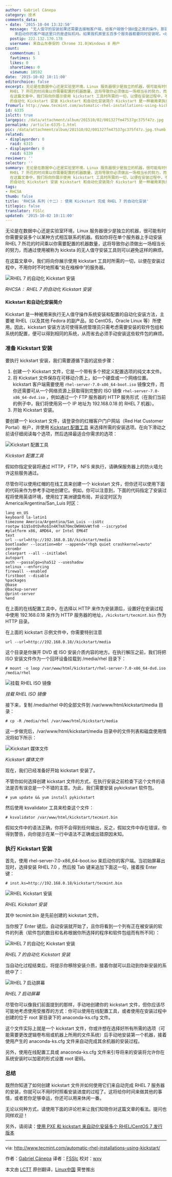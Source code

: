 ```yaml
---
author: Gabriel Cánepa
category: 技术
comments_data:
- date: '2015-10-04 13:32:50'
  message: "无人值守的安装如果还需要去接触客户端，给客户端做个插U盘之类的操作，那就不叫无人值守了。使用 rhel-server-7.0-x86_64-boot.iso
    来启动你的客户端这里只的是虚拟机吗。如果我机房里五百多个服务器都要同时安装呢。<br />\r\n小编能否再续一篇。"
  postip: 222.132.170.178
  username: 来自山东泰安的 Chrome 31.0|Windows 8 用户
count:
  commentnum: 1
  favtimes: 5
  likes: 0
  sharetimes: 0
  viewnum: 10592
date: '2015-10-02 10:11:00'
editorchoice: false
excerpt: 无论是在数据中心还是实验室环境，Linux 服务器很少是独立的机器，很可能有时你需要安装多个以某种方式相互联系的机器。假如你将在单个服务器上手动安装
  RHEL 7 所花的时间乘以你需要配置的机器数量，这将导致你必须做出一场相当长的努力，而通过使用被称为 kicksta 的无人值守安装工具则可以避免这样的麻烦。
  在这篇文章中，我们将向你展示使用 kickstart 工具时所需的一切，以便在安装过程中，不用你时不时地照看处在襁褓中的服务器。  RHCSA： RHEL 7
  的自动化 Kickstart 安装 Kickstart 和自动化安装简介 Kickstart 是一种被用来执行
fromurl: http://www.tecmint.com/automatic-rhel-installations-using-kickstart/
id: 6335
islctt: true
largepic: /data/attachment/album/201510/02/001327fm47537gc375f47z.jpg
permalink: /article-6335-1.html
pic: /data/attachment/album/201510/02/001327fm47537gc375f47z.jpg.thumb.jpg
related:
- displayorder: 0
  raid: 6315
- displayorder: 0
  raid: 6339
reviewer: ''
selector: ''
summary: 无论是在数据中心还是实验室环境，Linux 服务器很少是独立的机器，很可能有时你需要安装多个以某种方式相互联系的机器。假如你将在单个服务器上手动安装
  RHEL 7 所花的时间乘以你需要配置的机器数量，这将导致你必须做出一场相当长的努力，而通过使用被称为 kicksta 的无人值守安装工具则可以避免这样的麻烦。
  在这篇文章中，我们将向你展示使用 kickstart 工具时所需的一切，以便在安装过程中，不用你时不时地照看处在襁褓中的服务器。  RHCSA： RHEL 7
  的自动化 Kickstart 安装 Kickstart 和自动化安装简介 Kickstart 是一种被用来执行
tags:
- RHCSA
thumb: false
title: 'RHCSA 系列（十二）: 使用 Kickstart 完成 RHEL 7 的自动化安装'
titlepic: false
translator: FSSlc
updated: '2015-10-02 10:11:00'
---
```


无论是在数据中心还是实验室环境，Linux 服务器很少是独立的机器，很可能有时你需要安装多个以某种方式相互联系的机器。假如你将在单个服务器上手动安装 RHEL 7 所花的时间乘以你需要配置的机器数量，这将导致你必须做出一场相当长的努力，而通过使用被称为 kicksta 的无人值守安装工具则可以避免这样的麻烦。


在这篇文章中，我们将向你展示使用 kickstart 工具时所需的一切，以便在安装过程中，不用你时不时地照看“处在襁褓中”的服务器。


![RHEL 7 的自动化 Kickstart 安装](/data/attachment/album/201510/02/001327fm47537gc375f47z.jpg)


*RHCSA： RHEL 7 的自动化 Kickstart 安装*


#### Kickstart 和自动化安装简介


Kickstart 是一种被用来执行无人值守操作系统安装和配置的自动化安装方法，主要被 RHEL（以及其他 Fedora 的副产品，如 CentOS，Oracle Linux 等）所使用。因此，kickstart 安装方法可使得系统管理员只需考虑需要安装的软件包组和系统的配置，便可以得到相同的系统，从而省去必须手动安装这些软件包的麻烦。


### 准备 Kickstart 安装


要执行 kickstart 安装，我们需要遵循下面的这些步骤：


1. 创建一个 Kickstart 文件，它是一个带有多个预定义配置选项的纯文本文件。
2. 将 Kickstart 文件保存在可移动介质上，如一个硬盘或一个网络位置。kickstart 客户端需要使用 `rhel-server-7.0-x86_64-boot.iso` 镜像文件，而你还需要可从一个网络资源上获取得到完整的 ISO 镜像 `rhel-server-7.0-x86_64-dvd.iso` ，例如通过一个 FTP 服务器的 HTTP 服务形式（在我们当前的例子中，我们将使用另一个 IP 地址为 192.168.0.18 的 RHEL 7 机器）。
3. 开始 Kickstart 安装。


要创建一个 kickstart 文件，请登录你的红帽客户门户网站（Red Hat Customer Portal）帐户，并使用 [Kickstart 配置工具](https://access.redhat.com/labs/kickstartconfig/) 来选择所需的安装选项。在向下滑动之前请仔细阅读每个选项，然后选择最适合你需求的选项：


![Kickstart 配置工具](/data/attachment/album/201510/02/001329qrjfjrrbe6kbysyh.png)


*Kickstart 配置工具*


假如你指定安装将通过 HTTP，FTP，NFS 来执行，请确保服务器上的防火墙允许这些服务通过。


尽管你可以使用红帽的在线工具来创建一个 kickstart 文件，但你还可以使用下面的代码来作为参考手动地创建它。例如，你可以注意到，下面的代码指定了安装过程将使用英语环境，使用拉丁美洲键盘布局，并设定时区为 America/Argentina/San\_Luis 时区：



```
lang en_US
keyboard la-latin1
timezone America/Argentina/San_Luis --isUtc
rootpw $1$5sOtDvRo$In4KTmX7OmcOW9HUvWtfn0 --iscrypted
#platform x86, AMD64, or Intel EM64T
text
url --url=http://192.168.0.18//kickstart/media
bootloader --location=mbr --append="rhgb quiet crashkernel=auto"
zerombr
clearpart --all --initlabel
autopart
auth --passalgo=sha512 --useshadow
selinux --enforcing
firewall --enabled
firstboot --disable
%packages
@base
@backup-server
@print-server
%end

```

在上面的在线配置工具中，在选择以 HTTP 来作为安装源后，设置好在安装过程中使用 192.168.0.18 来作为 HTTP 服务器的地址，`/kickstart/tecmint.bin` 作为 HTTP 目录。


在上面的 kickstart 示例文件中，你需要特别注意



```
url --url=http://192.168.0.18//kickstart/media

```

这个目录是你展开 DVD 或 ISO 安装介质内容的地方。在执行解压之前，我们将把 ISO 安装文件作为一个回环设备挂载到 /media/rhel 目录下：



```
# mount -o loop /var/www/html/kickstart/rhel-server-7.0-x86_64-dvd.iso /media/rhel

```

![挂载 RHEL ISO 镜像](/data/attachment/album/201510/02/001331ammm433omze73met.png)


*挂载 RHEL ISO 镜像*


接下来，复制 /media/rhel 中的全部文件到 /var/www/html/kickstart/media 目录：



```
# cp -R /media/rhel /var/www/html/kickstart/media

```

这一步做完后，/var/www/html/kickstart/media 目录中的文件列表和磁盘使用情况将如下所示：


![Kickstart 媒体文件](/data/attachment/album/201510/02/001332r9m1m39svs423181.png)


*Kickstart 媒体文件*


现在，我们已经准备好开始 kickstart 安装了。


不管你如何选择创建 kickstart 文件的方式，在执行安装之前检查下这个文件的语法是否有误总是一个不错的主意。为此，我们需要安装 pykickstart 软件包。



```
# yum update && yum install pykickstart

```

然后使用 ksvalidator 工具来检查这个文件：



```
# ksvalidator /var/www/html/kickstart/tecmint.bin

```

假如文件中的语法正确，你将不会得到任何输出，反之，假如文件中存在错误，你得到警告，向你提示在某一行中语法不正确或出错原因未知。


### 执行 Kickstart 安装


首先，使用 rhel-server-7.0-x86\_64-boot.iso 来启动你的客户端。当初始屏幕出现时，选择安装 RHEL 7.0 ，然后按 Tab 键来追加下面这一句，接着按 Enter 键：



```
# inst.ks=http://192.168.0.18/kickstart/tecmint.bin

```

![RHEL Kickstart 安装](/data/attachment/album/201510/02/001333auy0duuou44udy88.png)


*RHEL Kickstart 安装*


其中 tecmint.bin 是先前创建的 kickstart 文件。


当你按了 Enter 键后，自动安装就开始了，且你将看到一个列有正在被安装的软件的列表（软件包的数目和名称根据你所选择的程序和软件包组而有所不同）：


![RHEL 7 的自动化 Kickstart 安装](/data/attachment/album/201510/02/001334mfj9fxmoqoog7ooq.png)


*RHEL 7 的自动化 Kickstart 安装*


当自动化过程结束后，将提示你移除安装介质，接着你就可以启动到你新安装的系统中了：


![RHEL 7 启动屏幕](/data/attachment/album/201510/02/001334ogdvxon8vm7s7hss.png)


*RHEL 7 启动屏幕*


尽管你可以像我们前面提到的那样，手动地创建你的 kickstart 文件，但你应该尽可能地考虑使用受推荐的方式：你可以使用在线配置工具，或者使用在安装过程中创建的位于 root 家目录下的 anaconda-ks.cfg 文件。


这个文件实际上就是一个 kickstart 文件，你或许想在选择好所有所需的选项（可能需要更改逻辑卷布局或机器上所用的文件系统）后手动地安装第一个机器，接着使用产生的 anaconda-ks.cfg 文件来自动完成其余机器的安装过程。


另外，使用在线配置工具或 anaconda-ks.cfg 文件来引导将来的安装将允许你在系统安装时以加密的形式设置 root 密码。


### 总结


既然你知道了如何创建 kickstart 文件并如何使用它们来自动完成 RHEL 7 服务器的安装，你就可以不用时时照看安装进度的过程了。这将给你时间来做其他的事情，或者若你足够幸运，你还可以用来休闲一番。


无论以何种方式，请使用下面的评论栏来让我们知晓你对这篇文章的看法。提问也同样欢迎！


另外，请阅读：[使用 PXE 和 kickstart 来自动化安装多个 RHEL/CentOS 7 发行版本](http://www.tecmint.com/multiple-centos-installations-using-kickstart/)




---


via: <http://www.tecmint.com/automatic-rhel-installations-using-kickstart/>


作者：[Gabriel Cánepa](http://www.tecmint.com/author/gacanepa/) 译者：[FSSlc](https://github.com/FSSlc) 校对：[wxy](https://github.com/wxy)


本文由 [LCTT](https://github.com/LCTT/TranslateProject) 原创翻译，[Linux中国](https://linux.cn/) 荣誉推出